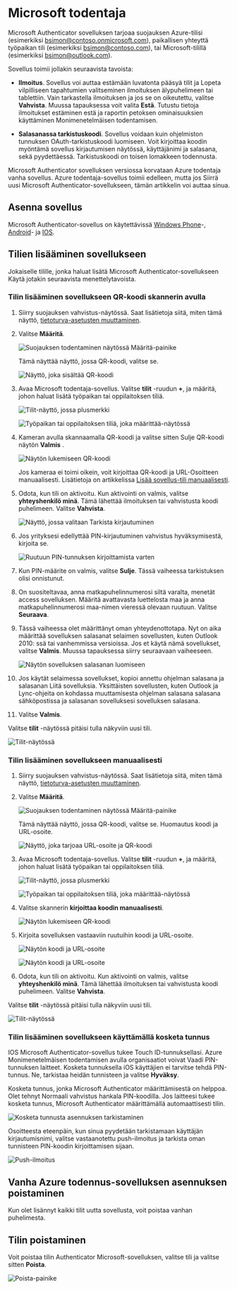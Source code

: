 <properties
    pageTitle="Matkapuhelimet Microsoft Authenticator-sovellus | Microsoft Azure"
    description="Opi päivittämään Azure todentaja uusimman version."
    services="multi-factor-authentication"
    documentationCenter=""
    authors="kgremban"
    manager="femila"
    editor="curtland"/>

<tags
    ms.service="multi-factor-authentication"
    ms.workload="identity"
    ms.tgt_pltfrm="na"
    ms.devlang="na"
    ms.topic="article"
    ms.date="08/22/2016"
    ms.author="kgremban"/>

# <a name="microsoft-authenticator"></a>Microsoft todentaja

Microsoft Authenticator sovelluksen tarjoaa suojauksen Azure-tilisi (esimerkiksi bsimon@contoso.onmicrosoft.com), paikallisen yhteyttä työpaikan tili (esimerkiksi bsimon@contoso.com), tai Microsoft-tilillä (esimerkiksi bsimon@outlook.com).

Sovellus toimii jollakin seuraavista tavoista:

- **Ilmoitus**. Sovellus voi auttaa estämään luvatonta pääsyä tilit ja Lopeta vilpilliseen tapahtumien valitseminen ilmoituksen älypuhelimeen tai tablettiin. Vain tarkastella ilmoituksen ja jos se on oikeutettu, valitse **Vahvista**. Muussa tapauksessa voit valita **Estä**. Tutustu tietoja ilmoitukset estäminen estä ja raportin petoksen ominaisuuksien käyttäminen Monimenetelmäisen todentamisen.

- **Salasanassa tarkistuskoodi**. Sovellus voidaan kuin ohjelmiston tunnuksen OAuth-tarkistuskoodi luomiseen. Voit kirjoittaa koodin myöntämä sovellus kirjautumisen näytössä, käyttäjänimi ja salasana, sekä pyydettäessä. Tarkistuskoodi on toisen lomakkeen todennusta.

Microsoft Authenticator sovelluksen versiossa korvataan Azure todentaja vanha sovellus.  Azure todentaja-sovellus toimii edelleen, mutta jos Siirrä uusi Microsoft Authenticator-sovellukseen, tämän artikkelin voi auttaa sinua.  

## <a name="install-the-app"></a>Asenna sovellus

Microsoft Authenticator-sovellus on käytettävissä [Windows Phone](http://go.microsoft.com/fwlink/?Linkid=825071)-, [Android](http://go.microsoft.com/fwlink/?Linkid=825072)- ja [IOS](http://go.microsoft.com/fwlink/?Linkid=825073).

## <a name="add-accounts-to-the-app"></a>Tilien lisääminen sovellukseen

Jokaiselle tilille, jonka haluat lisätä Microsoft Authenticator-sovellukseen Käytä jotakin seuraavista menettelytavoista.

### <a name="add-an-account-to-the-app-by-using-the-qr-code-scanner"></a>Tilin lisääminen sovellukseen QR-koodi skannerin avulla

1. Siirry suojauksen vahvistus-näytössä.  Saat lisätietoja siitä, miten tämä näyttö, [tietoturva-asetusten muuttaminen](multi-factor-authentication-end-user-manage-settings.md).

2. Valitse **Määritä**.

    ![Suojauksen todentaminen näytössä Määritä-painike](./media/multi-factor-authentication-azure-authenticator/azureauthe.png)

    Tämä näyttää näyttö, jossa QR-koodi, valitse se.

    ![Näyttö, joka sisältää QR-koodi](./media/multi-factor-authentication-azure-authenticator/barcode2.png)

3. Avaa Microsoft todentaja-sovellus. Valitse **tilit** -ruudun **+**, ja määritä, johon haluat lisätä työpaikan tai oppilaitoksen tiliä.

    ![Tilit-näyttö, jossa plusmerkki](./media/multi-factor-authentication-azure-authenticator/addaccount3.png)

    ![Työpaikan tai oppilaitoksen tiliä, joka määrittää-näytössä](./media/multi-factor-authentication-end-user-first-time-mobile-app/scan.png)

4. Kameran avulla skannaamalla QR-koodi ja valitse sitten Sulje QR-koodi näytön **Valmis** .

    ![Näytön lukemiseen QR-koodi](./media/multi-factor-authentication-end-user-first-time-mobile-app/scan2.png)

    Jos kameraa ei toimi oikein, voit kirjoittaa QR-koodi ja URL-Osoitteen manuaalisesti. Lisätietoja on artikkelissa [Lisää sovellus-tili manuaalisesti](#add-an-account-to-the-app-manually).

5. Odota, kun tili on aktivoitu. Kun aktivointi on valmis, valitse **yhteyshenkilö minä**.  Tämä lähettää ilmoituksen tai vahvistusta koodi puhelimeen.  Valitse **Vahvista**.

    ![Näyttö, jossa valitaan Tarkista kirjautuminen](./media/multi-factor-authentication-end-user-first-time-mobile-app/verify.png)

6. Jos yrityksesi edellyttää PIN-kirjautuminen vahvistus hyväksymisestä, kirjoita se.

    ![Ruutuun PIN-tunnuksen kirjoittamista varten](./media/multi-factor-authentication-end-user-first-time-mobile-app/scan3.png)

7. Kun PIN-määrite on valmis, valitse **Sulje**. Tässä vaiheessa tarkistuksen olisi onnistunut.
8. On suositeltavaa, anna matkapuhelinnumerosi siltä varalta, menetät access sovelluksen. Määritä avattavasta luettelosta maa ja anna matkapuhelinnumerosi maa-nimen vieressä olevaan ruutuun. Valitse **Seuraava**.
9. Tässä vaiheessa olet määrittänyt oman yhteydenottotapa. Nyt on aika määrittää sovelluksen salasanat selaimen sovellusten, kuten Outlook 2010: ssä tai vanhemmissa versioissa. Jos et käytä nämä sovellukset, valitse **Valmis**. Muussa tapauksessa siirry seuraavaan vaiheeseen.

    ![Näytön sovelluksen salasanan luomiseen](./media/multi-factor-authentication-end-user-first-time-mobile-app/step4.png)

10. Jos käytät selaimessa sovellukset, kopioi annettu ohjelman salasana ja salasanan Liitä sovelluksia. Yksittäisten sovellusten, kuten Outlook ja Lync-ohjeita on kohdassa muuttamisesta ohjelman salasana salasana sähköpostissa ja salasanan sovelluksesi sovelluksen salasana.
11. Valitse **Valmis**.

Valitse **tilit** -näytössä pitäisi tulla näkyviin uusi tili.

![Tilit-näytössä](./media/multi-factor-authentication-azure-authenticator/accounts.png)

### <a name="add-an-account-to-the-app-manually"></a>Tilin lisääminen sovellukseen manuaalisesti

1. Siirry suojauksen vahvistus-näytössä.  Saat lisätietoja siitä, miten tämä näyttö, [tietoturva-asetusten muuttaminen](multi-factor-authentication-end-user-manage-settings.md).

2. Valitse **Määritä**.

    ![Suojauksen todentaminen näytössä Määritä-painike](./media/multi-factor-authentication-azure-authenticator/azureauthe.png)

    Tämä näyttää näyttö, jossa QR-koodi, valitse se.  Huomautus koodi ja URL-osoite.

    ![Näyttö, joka tarjoaa URL-osoite ja QR-koodi](./media/multi-factor-authentication-azure-authenticator/barcode2.png)

3. Avaa Microsoft todentaja-sovellus. Valitse **tilit** -ruudun **+**, ja määritä, johon haluat lisätä työpaikan tai oppilaitoksen tiliä.

    ![Tilit-näyttö, jossa plusmerkki](./media/multi-factor-authentication-azure-authenticator/addaccount3.png)

    ![Työpaikan tai oppilaitoksen tiliä, joka määrittää-näytössä](./media/multi-factor-authentication-end-user-first-time-mobile-app/scan.png)

4. Valitse skannerin **kirjoittaa koodin manuaalisesti**.

    ![Näytön lukemiseen QR-koodi](./media/multi-factor-authentication-end-user-first-time-mobile-app/scan2.png)

5. Kirjoita sovelluksen vastaaviin ruutuihin koodi ja URL-osoite.

    ![Näytön koodi ja URL-osoite](./media/multi-factor-authentication-azure-authenticator/manual.png)

    ![Näytön koodi ja URL-osoite](./media/multi-factor-authentication-end-user-first-time-mobile-app/addaccount2.png)

6. Odota, kun tili on aktivoitu. Kun aktivointi on valmis, valitse **yhteyshenkilö minä**. Tämä lähettää ilmoituksen tai vahvistusta koodi puhelimeen. Valitse **Vahvista**.

Valitse **tilit** -näytössä pitäisi tulla näkyviin uusi tili.

![Tilit-näytössä](./media/multi-factor-authentication-azure-authenticator/accounts.png)

### <a name="add-an-account-to-the-app-by-using-touch-id"></a>Tilin lisääminen sovellukseen käyttämällä kosketa tunnus

IOS Microsoft Authenticator-sovellus tukee Touch ID-tunnuksellasi.  Azure Monimenetelmäisen todentamisen avulla organisaatiot voivat Vaadi PIN-tunnuksen laitteet. Kosketa tunnuksella iOS käyttäjien ei tarvitse tehdä PIN-tunnus. Ne, tarkistaa heidän tunnisteen ja valitse **Hyväksy**.

Kosketa tunnus, jonka Microsoft Authenticator määrittämisestä on helppoa. Olet tehnyt Normaali vahvistus hankala PIN-koodilla. Jos laitteesi tukee kosketa tunnus, Microsoft Authenticator määrittämällä automaattisesti tilin.

![Kosketa tunnusta asennuksen tarkistaminen](./media/multi-factor-authentication-azure-authenticator/touchid1.png)

Osoitteesta eteenpäin, kun sinua pyydetään tarkistamaan käyttäjän kirjautumisnimi, valitse vastaanotettu push-ilmoitus ja tarkista oman tunnisteen PIN-koodin kirjoittamisen sijaan.

![Push-ilmoitus](./media/multi-factor-authentication-azure-authenticator/touchid2.png)

## <a name="uninstall-the-old-azure-authentication-app"></a>Vanha Azure todennus-sovelluksen asennuksen poistaminen

Kun olet lisännyt kaikki tilit uutta sovellusta, voit poistaa vanhan puhelimesta.

## <a name="delete-an-account"></a>Tilin poistaminen

Voit poistaa tilin Authenticator Microsoft-sovelluksen, valitse tili ja valitse sitten **Poista**.

![Poista-painike](./media/multi-factor-authentication-azure-authenticator/remove.png)
